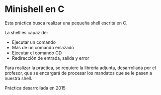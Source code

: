 # Minishell en C

Esta práctica busca realizar una pequeña shell escrita en C.

La shell es capaz de:

- Ejecutar un comando
- Más de un comando enlazado
- Ejecutar el comando CD
- Redirección de entrada, salida y error

Para realizar la práctica, se requiere la librería adjunta, desarrollada por el profesor, que se encargará de procesar los mandatos que se le pasen a nuestra shell.

Práctica desarrollada en 2015